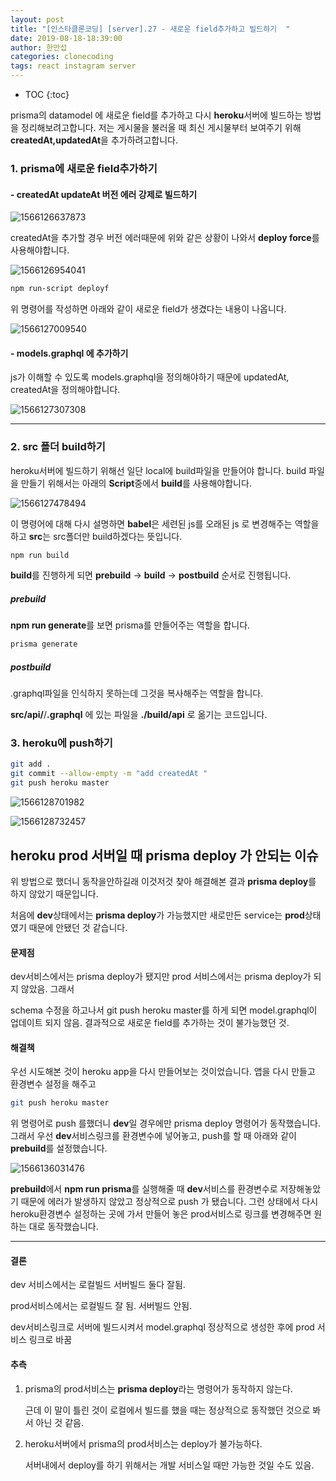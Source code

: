 ```yaml
---
layout: post
title: "[인스타클론코딩] [server].27 - 새로운 field추가하고 빌드하기  "
date: 2019-08-18-18:39:00
author: 한만섭
categories: clonecoding
tags: react instagram server
---
```


- TOC
  {:toc}

prisma의 datamodel 에 새로운 field를 추가하고 다시 **heroku**서버에 빌드하는 방법을 정리해보려고합니다. 저는 게시물을 불러올 때 최신 게시물부터 보여주기 위해 **createdAt,updatedAt**을 추가하려고합니다.

### 1. prisma에 새로운 field추가하기

#### - createdAt updateAt 버전 에러 강제로 빌드하기

![1566126637873](../../../../assets/image/1566126637873.png)

createdAt을 추가할 경우 버전 에러때문에 위와 같은 상황이 나와서 **deploy force**를 사용해야합니다.

![1566126954041](../../../../assets/image/1566126954041.png)

```bash
npm run-script deployf
```

위 명령어를 작성하면 아래와 같이 새로운 field가 생겼다는 내용이 나옵니다.

![1566127009540](../../../../assets/image/1566127009540.png)

#### - models.graphql 에 추가하기

js가 이해할 수 있도록 models.graphql을 정의해야하기 때문에 updatedAt, createdAt을 정의해야합니다.

![1566127307308](../../../../assets/image/1566127307308.png)

---

### 2. src 폴더 build하기

heroku서버에 빌드하기 위해선 일단 local에 build파일을 만들어야 합니다. build 파일을 만들기 위해서는 아래의 **Script**중에서 **build**를 사용해야합니다.

![1566127478494](../../../../assets/image/1566127478494.png)

이 명령어에 대해 다시 설명하면 **babel**은 세련된 js를 오래된 js 로 변경해주는 역할을 하고 **src**는 src폴더만 build하겠다는 뜻입니다.

```bash
npm run build
```

**build**를 진행하게 되면 **prebuild** -> **build** -> **postbuild** 순서로 진행됩니다.

##### prebuild

**npm run generate**를 보면 prisma를 만들어주는 역할을 합니다.

```bash
prisma generate
```

##### postbuild

.graphql파일을 인식하지 못하는데 그것을 복사해주는 역할을 합니다.

**src/api/**/**.graphql** 에 있는 파일을 **./build/api** 로 옮기는 코드입니다.

### 3. heroku에 push하기

```bash
git add .
git commit --allow-empty -m "add createdAt "
git push heroku master
```

![1566128701982](../../../../assets/image/1566128701982.png)

![1566128732457](../../../../assets/image/1566128732457.png)

## heroku prod 서버일 때 prisma deploy 가 안되는 이슈

위 방법으로 했더니 동작을안하길래 이것저것 찾아 해결해본 결과 **prisma deploy**를 하지 않았기 때문입니다.

처음에 **dev**상태에서는 **prisma deploy**가 가능했지만 새로만든 service는 **prod**상태였기 때문에 안됐던 것 같습니다.

#### 문제점

dev서비스에서는 prisma deploy가 됐지만 prod 서비스에서는 prisma deploy가 되지 않았음. 그래서

schema 수정을 하고나서 git push heroku master를 하게 되면 model.graphql이 업데이트 되지 않음. 결과적으로 새로운 field를 추가하는 것이 불가능했던 것.

#### 해결책

우선 시도해본 것이 heroku app을 다시 만들어보는 것이었습니다. 앱을 다시 만들고 환경변수 설정을 해주고

```bash
git push heroku master
```

위 명령어로 push 를했더니 **dev**일 경우에만 prisma deploy 명령어가 동작했습니다. 그래서 우선 **dev**서비스링크를 환경변수에 넣어놓고, push를 할 때 아래와 같이 **prebuild**를 설정했습니다.

![1566136031476](../../../../assets/image/1566136031476.png)

**prebuild**에서 **npm run prisma**를 실행해줄 때 **dev**서비스를 환경변수로 저장해놓았기 때문에 에러가 발생하지 않았고 정상적으로 push 가 됐습니다. 그런 상태에서 다시 heroku환경변수 설정하는 곳에 가서 만들어 놓은 prod서비스로 링크를 변경해주면 원하는 대로 동작했습니다.

---

#### 결론

dev 서비스에서는 로컬빌드 서버빌드 둘다 잘됨.

prod서비스에서는 로컬빌드 잘 됨. 서버빌드 안됨.

dev서비스링크로 서버에 빌드시켜서 model.graphql 정상적으로 생성한 후에 prod 서비스 링크로 바꿈

#### 추측

1. prisma의 prod서비스는 **prisma deploy**라는 명령어가 동작하지 않는다.

   근데 이 말이 틀린 것이 로컬에서 빌드를 했을 때는 정상적으로 동작했던 것으로 봐서 아닌 것 같음.

2. heroku서버에서 prisma의 prod서비스는 deploy가 불가능하다.

   서버내에서 deploy를 하기 위해서는 개발 서비스일 때만 가능한 것일 수도 있음.
